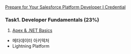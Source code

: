 [Prepare for Your Salesforce Platform Developer I Credential](https://trailhead.salesforce.com/ko/users/strailhead/trailmixes/prepare-for-your-salesforce-platform-developer-i-credential)

### Task1. Developer Fundamentals (23%)
1. [Apex & .NET Basics](https://trailhead.salesforce.com/ko/content/learn/modules/apex_basics_dotnet?trailmix_creator_id=strailhead&trailmix_slug=prepare-for-your-salesforce-platform-developer-i-credential)


- 메타데이터 아키텍처
- Lightning Platform
